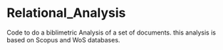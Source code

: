# Relational_Analysis
Code to do a biblimetric Analysis of a set of documents. this analysis is based on Scopus and WoS databases.
